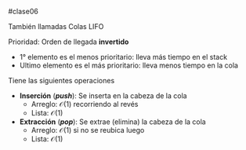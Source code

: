 #clase06 

También llamadas Colas LIFO

Prioridad: Orden de llegada **invertido**
- 1° elemento es el menos prioritario: lleva más tiempo en el stack
- Ultimo elemento es el más prioritario: lleva menos tiempo en la cola

Tiene las siguientes operaciones
- **Inserción** (***push***): Se inserta en la cabeza de la cola
	- Arreglo: $\mathcal{O}(1)$ recorriendo al revés
	- Lista: $\mathcal{O}(1)$
- **Extracción** (***pop***): Se extrae (elimina) la cabeza de la cola
	- Arreglo: $\mathcal{O}(1)$ si no se reubica luego
	- Lista: $\mathcal{O}(1)$

